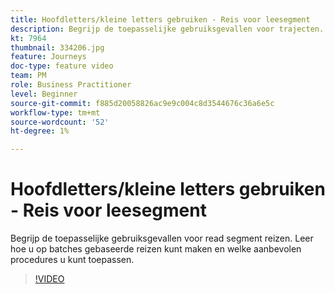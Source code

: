 ```yaml
---
title: Hoofdletters/kleine letters gebruiken - Reis voor leesegment
description: Begrijp de toepasselijke gebruiksgevallen voor trajecten. Leer hoe u trajecten voor transacties kunt maken en welke aanbevolen procedures u kunt toepassen.
kt: 7964
thumbnail: 334206.jpg
feature: Journeys
doc-type: feature video
team: PM
role: Business Practitioner
level: Beginner
source-git-commit: f885d20058826ac9e9c004c8d3544676c36a6e5c
workflow-type: tm+mt
source-wordcount: '52'
ht-degree: 1%

---
```



# Hoofdletters/kleine letters gebruiken - Reis voor leesegment

Begrijp de toepasselijke gebruiksgevallen voor read segment reizen. Leer hoe u op batches gebaseerde reizen kunt maken en welke aanbevolen procedures u kunt toepassen.

>[!VIDEO](https://video.tv.adobe.com/v/334206?quality=12)
